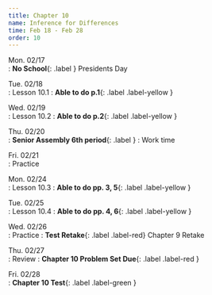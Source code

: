 ```yaml
---
title: Chapter 10
name: Inference for Differences
time: Feb 18 - Feb 28
order: 10
---
```


<!-- : **Standard 2.1**{: .label .label-yellow }
: **CW pp. 3, 4**{: .label .label-purple }
: **Group Quiz**{: .label .label-green } Section 2.1
: **Test Retake**{: .label .label-red} Chapter 4 Retake
: **No School**{: .label } Staff PD Day
: Practice
: **Chapter 2 Test**{: .label .label-green }
: **Chapter 2 Retake on Wed, 10/18**{: .label .label-red } -->
	
Mon. 02/17	
: **No School**{: .label } Presidents Day

Tue. 02/18	
: Lesson 10.1
: **Able to do p.1**{: .label .label-yellow }

Wed. 02/19	
: Lesson 10.2
: **Able to do p.2**{: .label .label-yellow }

Thu. 02/20	
: **Senior Assembly 6th period**{: .label }
: Work time

Fri. 02/21	
: Practice
	
Mon. 02/24	
: Lesson 10.3
: **Able to do pp. 3, 5**{: .label .label-yellow }

Tue. 02/25	
: Lesson 10.4
: **Able to do pp. 4, 6**{: .label .label-yellow }

Wed. 02/26	
: Practice
: **Test Retake**{: .label .label-red} Chapter 9 Retake

Thu. 02/27	
: Review
: **Chapter 10 Problem Set Due**{: .label .label-red } 

Fri. 02/28	
: **Chapter 10 Test**{: .label .label-green }
	
	
